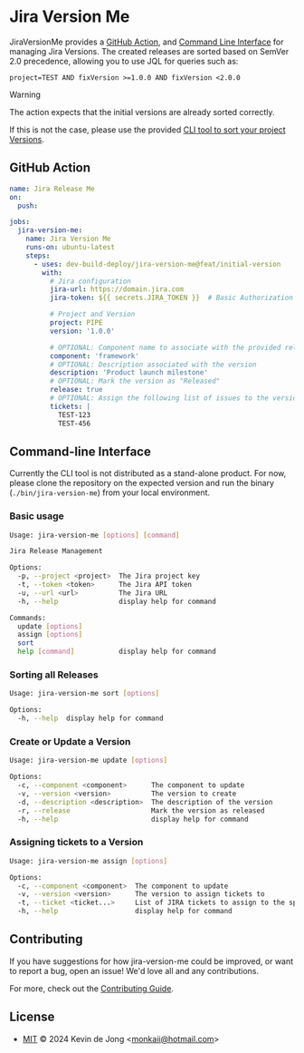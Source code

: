 <!-- 
SPDX-FileCopyrightText: 2024 Kevin de Jong <monkaii@hotmail.com>
SPDX-License-Identifier: MIT
-->

# Jira Version Me

JiraVersionMe provides a [GitHub Action](#github-action), and [Command Line Interface](./docs/cli.md) for managing Jira Versions.
The created releases are sorted based on SemVer 2.0 precedence, allowing you to use JQL for queries such as:

```
project=TEST AND fixVersion >=1.0.0 AND fixVersion <2.0.0
```

> [!WARNING]
> The action expects that the initial versions are already sorted correctly.
>
> If this is not the case, please use the provided [CLI tool to sort your project Versions](#sorting-all-releases).

## GitHub Action

```yaml
name: Jira Release Me
on:
  push:

jobs:
  jira-version-me:
    name: Jira Version Me
    runs-on: ubuntu-latest
    steps:
      - uses: dev-build-deploy/jira-version-me@feat/initial-version
        with:
          # Jira configuration
          jira-url: https://domain.jira.com
          jira-token: ${{ secrets.JIRA_TOKEN }}  # Basic Authorization using Bearer Token (PAT)

          # Project and Version
          project: PIPE
          version: '1.0.0'

          # OPTIONAL: Component name to associate with the provided release (i.e. "framework" leading to "framework/1.0.0")
          component: 'framework'
          # OPTIONAL: Description associated with the version
          description: 'Product launch milestone'
          # OPTIONAL: Mark the version as "Released"
          release: true
          # OPTIONAL: Assign the following list of issues to the version
          tickets: |
            TEST-123
            TEST-456
```

## Command-line Interface

Currently the CLI tool is not distributed as a stand-alone product.
For now, please clone the repository on the expected version and run the binary (`./bin/jira-version-me`) from your local environment.

### Basic usage
```sh
Usage: jira-version-me [options] [command]

Jira Release Management

Options:
  -p, --project <project>  The Jira project key
  -t, --token <token>      The Jira API token
  -u, --url <url>          The Jira URL
  -h, --help               display help for command

Commands:
  update [options]
  assign [options]
  sort
  help [command]           display help for command
```

### Sorting all Releases

```sh
Usage: jira-version-me sort [options]

Options:
  -h, --help  display help for command
```

### Create or Update a Version

```sh
Usage: jira-version-me update [options]

Options:
  -c, --component <component>      The component to update
  -v, --version <version>          The version to create
  -d, --description <description>  The description of the version
  -r, --release                    Mark the version as released
  -h, --help                       display help for command
```

### Assigning tickets to a Version

```sh
Usage: jira-version-me assign [options]

Options:
  -c, --component <component>  The component to update
  -v, --version <version>      The version to assign tickets to
  -t, --ticket <ticket...>     List of JIRA tickets to assign to the specified version
  -h, --help                   display help for command
```

## Contributing

If you have suggestions for how jira-version-me could be improved, or want to report a bug, open an issue! We'd love all and any contributions.

For more, check out the [Contributing Guide](CONTRIBUTING.md).

## License

- [MIT](./LICENSES/MIT.txt) © 2024 Kevin de Jong \<monkaii@hotmail.com\>
